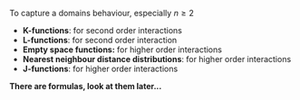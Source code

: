 
To capture a domains behaviour, especially $n\geq 2$

- **K-functions**: for second order interactions
- **L-functions**: for second order interaction 
- **Empty space functions:** for higher order interactions
- **Nearest neighbour distance distributions**: for higher order interactions
- **J-functions**: for higher order interactions

**There are formulas, look at them later...**